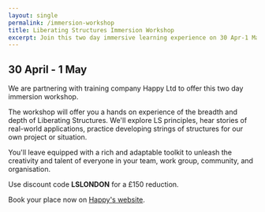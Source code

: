 ```yaml
---
layout: single
permalink: /immersion-workshop
title: Liberating Structures Immersion Workshop
excerpt: Join this two day immersive learning experience on 30 Apr-1 May
---
```


## 30 April - 1 May

We are partnering with training company Happy Ltd to offer this two day
immersion workshop.

The workshop will offer you a hands on experience of the breadth and depth of
Liberating Structures. We'll explore LS principles, hear stories of real-world
applications, practice developing strings of structures for our own project or
situation.

You'll leave equipped with a rich and adaptable toolkit to unleash the
creativity and talent of everyone in your team, work group, community, and
organisation.

Use discount code **LSLONDON** for a £150 reduction.

Book your place now on [Happy's website](https://www.happy.co.uk/course/happy-people/personal-development/liberating-structures/).
